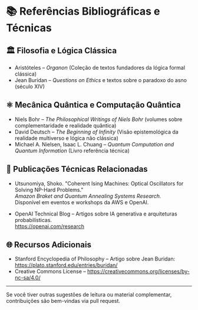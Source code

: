 # 📚 Referências Bibliográficas e Técnicas

## 🏛️ Filosofia e Lógica Clássica

- Aristóteles – *Organon* (Coleção de textos fundadores da lógica formal clássica)
- Jean Buridan – *Questions on Ethics* e textos sobre o paradoxo do asno (século XIV)

## ⚛️ Mecânica Quântica e Computação Quântica

- Niels Bohr – *The Philosophical Writings of Niels Bohr* (volumes sobre complementaridade e realidade quântica)
- David Deutsch – *The Beginning of Infinity* (Visão epistemológica da realidade multiverso e lógica não clássica)
- Michael A. Nielsen, Isaac L. Chuang – *Quantum Computation and Quantum Information* (Livro referência técnica)

## 🧠 Publicações Técnicas Relacionadas

- Utsunomiya, Shoko. "Coherent Ising Machines: Optical Oscillators for Solving NP-Hard Problems."  
  _Amazon Braket and Quantum Annealing Systems Research._  
  Disponível em eventos e workshops da AWS e OpenAI.

- OpenAI Technical Blog – Artigos sobre IA generativa e arquiteturas probabilísticas.  
  https://openai.com/research

## 🌐 Recursos Adicionais

- Stanford Encyclopedia of Philosophy – Artigo sobre Jean Buridan: https://plato.stanford.edu/entries/buridan/
- Creative Commons License – https://creativecommons.org/licenses/by-nc-sa/4.0/

---

Se você tiver outras sugestões de leitura ou material complementar, contribuições são bem-vindas via pull request.
